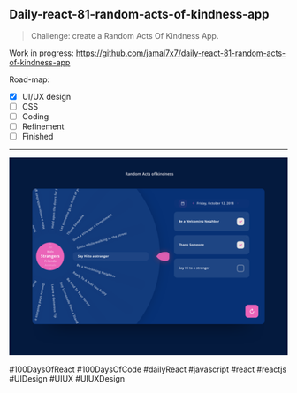 ## Daily-react-81-random-acts-of-kindness-app

> Challenge: create a Random Acts Of Kindness App.

Work in progress: https://github.com/jamal7x7/daily-react-81-random-acts-of-kindness-app

Road-map:

- [x] UI/UX design
- [ ] CSS
- [ ] Coding
- [ ] Refinement
- [ ] Finished

---

![Alt text](src/images/daily-react-81-random-acts-of-kindness-app.png?raw=true "App UI")



#100DaysOfReact #100DaysOfCode #dailyReact #javascript #react #reactjs #UIDesign #UIUX #UIUXDesign
